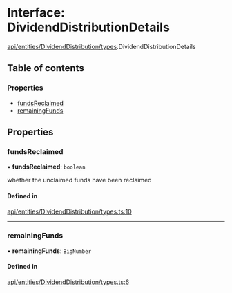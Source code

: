 # Interface: DividendDistributionDetails

[api/entities/DividendDistribution/types](../wiki/api.entities.DividendDistribution.types).DividendDistributionDetails

## Table of contents

### Properties

- [fundsReclaimed](../wiki/api.entities.DividendDistribution.types.DividendDistributionDetails#fundsreclaimed)
- [remainingFunds](../wiki/api.entities.DividendDistribution.types.DividendDistributionDetails#remainingfunds)

## Properties

### fundsReclaimed

• **fundsReclaimed**: `boolean`

whether the unclaimed funds have been reclaimed

#### Defined in

[api/entities/DividendDistribution/types.ts:10](https://github.com/PolymeshAssociation/polymesh-sdk/blob/88db4a91/src/api/entities/DividendDistribution/types.ts#L10)

___

### remainingFunds

• **remainingFunds**: `BigNumber`

#### Defined in

[api/entities/DividendDistribution/types.ts:6](https://github.com/PolymeshAssociation/polymesh-sdk/blob/88db4a91/src/api/entities/DividendDistribution/types.ts#L6)
